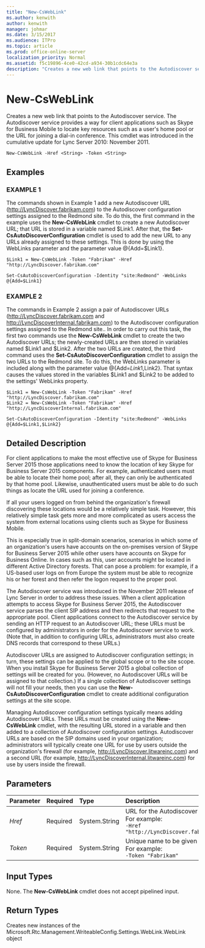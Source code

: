 ```yaml
---
title: "New-CsWebLink"
ms.author: kenwith
author: kenwith
manager: johmar
ms.date: 3/15/2017
ms.audience: ITPro
ms.topic: article
ms.prod: office-online-server
localization_priority: Normal
ms.assetid: f5c19896-4ce0-42cd-a934-30b1cdc64e3a
description: "Creates a new web link that points to the Autodiscover service. The Autodiscover service provides a way for client applications such as Skype for Business Mobile to locate key resources such as a user's home pool or the URL for joining a dial-in conference. This cmdlet was introduced in the cumulative update for Lync Server 2010: November 2011."
---
```


# New-CsWebLink
 
Creates a new web link that points to the Autodiscover service. The Autodiscover service provides a way for client applications such as Skype for Business Mobile to locate key resources such as a user's home pool or the URL for joining a dial-in conference. This cmdlet was introduced in the cumulative update for Lync Server 2010: November 2011.
  
```
New-CsWebLink -Href <String> -Token <String>

```

## Examples

### EXAMPLE 1

The commands shown in Example 1 add a new Autodiscover URL (http://LyncDiscover.fabrikam.com) to the Autodiscover configuration settings assigned to the Redmond site. To do this, the first command in the example uses the **New-CsWebLink** cmdlet to create a new Autodiscover URL; that URL is stored in a variable named $Link1. After that, the **Set-CsAutoDiscoverConfiguration** cmdlet is used to add the new URL to any URLs already assigned to these settings. This is done by using the WebLinks parameter and the parameter value @{Add=$Link1}.
  
```
$Link1 = New-CsWebLink -Token "Fabrikam" -Href "http://LyncDiscover.fabrikam.com"

Set-CsAutoDiscoverConfiguration -Identity "site:Redmond" -WebLinks @{Add=$Link1}
```

### EXAMPLE 2

The commands in Example 2 assign a pair of Autodiscover URLs (http://LyncDiscover.fabrikam.com and http://LyncDiscoverInternal.fabrikam.com) to the Autodiscover configuration settings assigned to the Redmond site.. In order to carry out this task, the first two commands use the **New-CsWebLink** cmdlet to create the two Autodiscover URLs; the newly-created URLs are then stored in variables named $Link1 and $Link2. After the two URLs are created, the third command uses the **Set-CsAutoDiscoverConfiguration** cmdlet to assign the two URLs to the Redmond site. To do this, the WebLinks parameter is included along with the parameter value @{Add=$Link1,$Link2}. That syntax causes the values stored in the variables $Link1 and $Link2 to be added to the settings' WebLinks property.
  
```
$Link1 = New-CsWebLink -Token "Fabrikam" -Href "http://LyncDiscover.fabrikam.com"
$Link2 = New-CsWebLink -Token "Fabrikam" -Href "http://LyncDiscoverInternal.fabrikam.com"

Set-CsAutoDiscoverConfiguration -Identity "site:Redmond" -WebLinks @{Add=$Link1,$Link2}
```

## Detailed Description

For client applications to make the most effective use of Skype for Business Server 2015 those applications need to know the location of key Skype for Business Server 2015 components. For example, authenticated users must be able to locate their home pool; after all, they can only be authenticated by that home pool. Likewise, unauthenticated users must be able to do such things as locate the URL used for joining a conference.
  
If all your users logged on from behind the organization's firewall discovering these locations would be a relatively simple task. However, this relatively simple task gets more and more complicated as users access the system from external locations using clients such as Skype for Business Mobile.
  
This is especially true in split-domain scenarios, scenarios in which some of an organization's users have accounts on the on-premises version of Skype for Business Server 2015 while other users have accounts on Skype for Business Online. In cases such as this, user accounts might be located in different Active Directory forests. That can pose a problem: for example, if a US-based user logs on from Europe the system must be able to recognize his or her forest and then refer the logon request to the proper pool.
  
The Autodiscover service was introduced in the November 2011 release of Lync Server in order to address these issues. When a client application attempts to access Skype for Business Server 2015, the Autodiscover service parses the client SIP address and then redirects that request to the appropriate pool. Client applications connect to the Autodiscover service by sending an HTTP request to an Autodiscover URL; these URLs must be configured by administrators in order for the Autodiscover service to work. (Note that, in addition to configuring URLs, administrators must also create DNS records that correspond to these URLs.)
  
Autodiscover URLs are assigned to Autodiscover configuration settings; in turn, these settings can be applied to the global scope or to the site scope. When you install Skype for Business Server 2015 a global collection of settings will be created for you. (However, no Autodiscover URLs will be assigned to that collection.) If a single collection of Autodiscover settings will not fill your needs, then you can use the **New-CsAutoDiscoverConfiguration** cmdlet to create additional configuration settings at the site scope.
  
Managing Autodiscover configuration settings typically means adding Autodiscover URLs. These URLs must be created using the **New-CsWebLink** cmdlet, with the resulting URL stored in a variable and then added to a collection of Autodiscover configuration settings. Autodiscover URLs are based on the SIP domains used in your organization; administrators will typically create one URL for use by users outside the organization's firewall (for example, http://LyncDiscover.litwareinc.com) and a second URL (for example, http://LyncDiscoverInternal.litwareinc.com) for use by users inside the firewall.
  
## Parameters

|**Parameter**|**Required**|**Type**|**Description**|
|:-----|:-----|:-----|:-----|
| _Href_ <br/> |Required  <br/> |System.String  <br/> |URL for the Autodiscover service, For example:  <br/>  `-Href "http://LyncDiscover.fabrikam.com"` <br/> |
| _Token_ <br/> |Required  <br/> |System.String  <br/> |Unique name to be given to the URL. For example:  <br/>  `-Token "Fabrikam"` <br/> |
   
## Input Types

None. The **New-CsWebLink** cmdlet does not accept pipelined input.
  
## Return Types

Creates new instances of the Microsoft.Rtc.Management.WriteableConfig.Settings.WebLink.WebLink object
  

